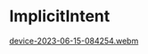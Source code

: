 # ImplicitIntent

[device-2023-06-15-084254.webm](https://github.com/vytautasdev/ImplicitIntent/assets/86210052/defc3c14-2f3a-47c6-b25d-3a9d047d2a44)
